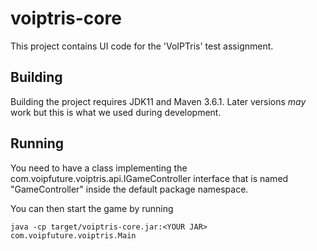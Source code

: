 # voiptris-core

This project contains UI code for the 'VoIPTris' test assignment.

## Building

Building the project requires JDK11 and Maven 3.6.1. Later versions *may* work but this is what we used during development.

## Running

You need to have a class implementing the com.voipfuture.voiptris.api.IGameController interface that is named "GameController" inside the default package namespace.

You can then start the game by running

    java -cp target/voiptris-core.jar:<YOUR JAR> com.voipfuture.voiptris.Main
